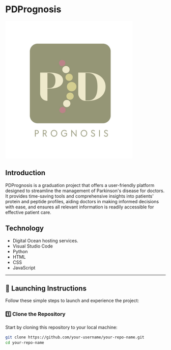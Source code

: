 # PDPrognosis

<img src="./static/PD.jpeg" width='400'>

## Introduction
PDPrognosis is a graduation project that offers a user-friendly platform designed to streamline the management of Parkinson's disease for doctors. It provides time-saving tools and comprehensive insights into patients' protein and peptide profiles, aiding doctors in making informed decisions with ease, and ensures all relevant information is readily accessible for effective patient care.

## Technology
- Digital Ocean hosting services.
- Visual Studio Code
- Python
- HTML
- CSS
- JavaScript

---

## 🚀 Launching Instructions

Follow these simple steps to launch and experience the project:

### 1️⃣ Clone the Repository
Start by cloning this repository to your local machine:
```bash
git clone https://github.com/your-username/your-repo-name.git
cd your-repo-name
